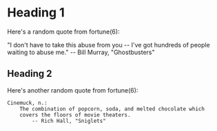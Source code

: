 # Heading 1

Here's a random quote from fortune(6):

"I don't have to take this abuse from you -- I've got hundreds of
people waiting to abuse me."
    -- Bill Murray, "Ghostbusters"

## Heading 2

Here's another random quote from fortune(6):

```
Cinemuck, n.:
	The combination of popcorn, soda, and melted chocolate which
	covers the floors of movie theaters.
		-- Rich Hall, "Sniglets"
```

